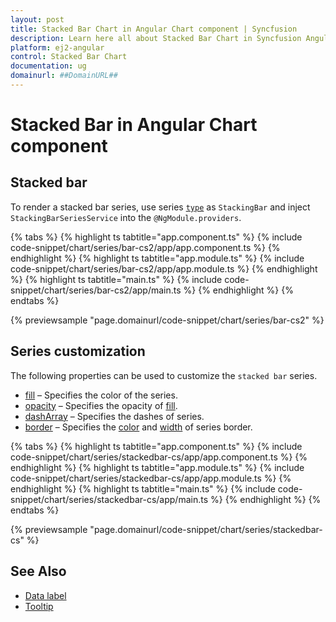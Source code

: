 ```yaml
---
layout: post
title: Stacked Bar Chart in Angular Chart component | Syncfusion
description: Learn here all about Stacked Bar Chart in Syncfusion Angular Chart component of Syncfusion Essential JS 2 and more.
platform: ej2-angular
control: Stacked Bar Chart
documentation: ug
domainurl: ##DomainURL##
---
```

# Stacked Bar in Angular Chart component

## Stacked bar

To render a stacked bar series, use series [`type`](https://ej2.syncfusion.com/angular/documentation/api/chart/seriesDirective/#type) as `StackingBar` and inject `StackingBarSeriesService` into the `@NgModule.providers`.

{% tabs %}
{% highlight ts tabtitle="app.component.ts" %}
{% include code-snippet/chart/series/bar-cs2/app/app.component.ts %}
{% endhighlight %}
{% highlight ts tabtitle="app.module.ts" %}
{% include code-snippet/chart/series/bar-cs2/app/app.module.ts %}
{% endhighlight %}
{% highlight ts tabtitle="main.ts" %}
{% include code-snippet/chart/series/bar-cs2/app/main.ts %}
{% endhighlight %}
{% endtabs %}

{% previewsample "page.domainurl/code-snippet/chart/series/bar-cs2" %}

## Series customization

The following properties can be used to customize the `stacked bar` series.

* [fill](https://ej2.syncfusion.com/angular/documentation/api/chart/seriesModel/#fill) – Specifies the color of the series.
* [opacity](https://ej2.syncfusion.com/angular/documentation/api/chart/seriesModel/#opacity) – Specifies the opacity of [fill](https://ej2.syncfusion.com/angular/documentation/api/chart/seriesModel/#fill).
* [dashArray](https://ej2.syncfusion.com/angular/documentation/api/chart/seriesModel/#dasharray) – Specifies the dashes of series.
* [border](https://ej2.syncfusion.com/angular/documentation/api/chart/borderModel/#properties) – Specifies the [color](https://ej2.syncfusion.com/angular/documentation/api/chart/borderModel/#color) and [width](https://ej2.syncfusion.com/angular/documentation/api/chart/borderModel/#width) of series border.

{% tabs %}
{% highlight ts tabtitle="app.component.ts" %}
{% include code-snippet/chart/series/stackedbar-cs/app/app.component.ts %}
{% endhighlight %}
{% highlight ts tabtitle="app.module.ts" %}
{% include code-snippet/chart/series/stackedbar-cs/app/app.module.ts %}
{% endhighlight %}
{% highlight ts tabtitle="main.ts" %}
{% include code-snippet/chart/series/stackedbar-cs/app/main.ts %}
{% endhighlight %}
{% endtabs %}

{% previewsample "page.domainurl/code-snippet/chart/series/stackedbar-cs" %}

## See Also

* [Data label](./data-labels/)
* [Tooltip](./tool-tip/)
